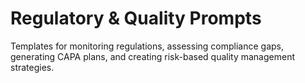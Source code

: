 # Regulatory & Quality Prompts

Templates for monitoring regulations, assessing compliance gaps, generating CAPA plans, and creating risk-based quality management strategies.
